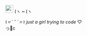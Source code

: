<img src="https://i.imgur.com/uC02KxH.png" width="auto" height="25">
 (ヽ  ⑅  (ヽ  

꒰〃´ ˆ `〃꒱ _just a girl trying to code_ ♡  
っ🥛c
